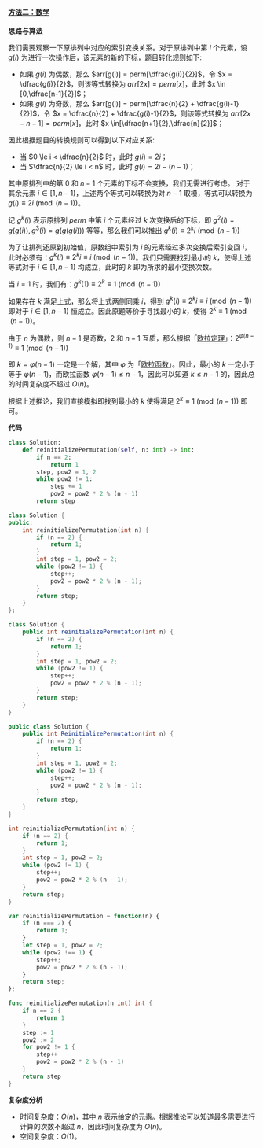 ﻿#### [方法二：数学](https://leetcode.cn/problems/minimum-number-of-operations-to-reinitialize-a-permutation/solutions/2051628/huan-yuan-pai-lie-de-zui-shao-cao-zuo-bu-d9cn/)

**思路与算法**

我们需要观察一下原排列中对应的索引变换关系。对于原排列中第 $i$ 个元素，设 $g(i)$ 为进行一次操作后，该元素的新的下标，题目转化规则如下:

-   如果 $g(i)$ 为偶数，那么 $arr[g(i)] = perm[\dfrac{g(i)}{2}]$，令 $x = \dfrac{g(i)}{2}$，则该等式转换为 $arr[2x] = perm[x]$，此时 $x \in [0,\dfrac{n-1}{2}]$；
-   如果 $g(i)$ 为奇数，那么 $arr[g(i)] = perm[\dfrac{n}{2} + \dfrac{g(i)-1}{2}]$，令 $x = \dfrac{n}{2} + \dfrac{g(i)-1}{2}$，则该等式转换为 $arr[2x-n-1] = perm[x]$，此时 $x \in[\dfrac{n+1}{2},\dfrac{n}{2}]$；

因此根据题目的转换规则可以得到以下对应关系:

-   当 $0 \le i < \dfrac{n}{2}$ 时，此时 $g(i) = 2i$；
-   当 $\dfrac{n}{2} \le i < n$ 时，此时 $g(i) = 2i-(n-1)$；

其中原排列中的第 $0$ 和 $n−1$ 个元素的下标不会变换，我们无需进行考虑。 对于其余元素 $i \in [1, n-1)$，上述两个等式可以转换为对 $n−1$ 取模，等式可以转换为 $g(i) \equiv 2i \pmod {(n-1)}$。

记 $g^k(i)$ 表示原排列 $perm$ 中第 $i$ 个元素经过 $k$ 次变换后的下标，即 $g^2(i) = g(g(i)), g^3(i) = g(g(g(i)))$ 等等，那么我们可以推出:$g^k(i) \equiv 2^ki \pmod {(n-1)}$

为了让排列还原到初始值，原数组中索引为 $i$ 的元素经过多次变换后索引变回 $i$，此时必须有：$g^k(i) \equiv 2^ki \equiv i \pmod {(n-1)}$。我们只需要找到最小的 $k$，使得上述等式对于 $i \in [1,n-1)$ 均成立，此时的 $k$ 即为所求的最小变换次数。

当 $i=1$ 时，我们有：$g^k(1) \equiv 2^k \equiv 1 \pmod {(n-1)}$

如果存在 $k$ 满足上式，那么将上式两侧同乘 $i$，得到 $g^k(i) \equiv 2^ki \equiv i \pmod {(n-1)}$ 即对于 $i \in [1, n-1)$ 恒成立。因此原题等价于寻找最小的 $k$，使得 $2^k \equiv 1 \pmod {(n-1)}$。

由于 $n$ 为偶数，则 $n−1$ 是奇数，$2$ 和 $n−1$ 互质，那么根据「[欧拉定理](https://leetcode.cn/link/?target=https%3A%2F%2Foi-wiki.org%2Fmath%2Fnumber-theory%2Ffermat%2F)」：$2^{\varphi(n-1)} \equiv 1 \pmod {(n-1)}$

即 $k=\varphi(n-1)$ 一定是一个解，其中 $\varphi$ 为「[欧拉函数](https://leetcode.cn/link/?target=https%3A%2F%2Foi-wiki.org%2Fmath%2Fnumber-theory%2Feuler%2F)」。因此，最小的 $k$ 一定小于等于 $\varphi(n-1)$，而欧拉函数 $\varphi(n-1) \le n-1$，因此可以知道 $k \le n - 1$ 的，因此总的时间复杂度不超过 $O(n)$。

根据上述推论，我们直接模拟即找到最小的 $k$ 使得满足 $2^k \equiv 1 \pmod {(n-1)}$ 即可。

**代码**

```python
class Solution:
    def reinitializePermutation(self, n: int) -> int:
        if n == 2:
            return 1
        step, pow2 = 1, 2
        while pow2 != 1:
            step += 1
            pow2 = pow2 * 2 % (n - 1)
        return step
```

```cpp
class Solution {
public:
    int reinitializePermutation(int n) {
        if (n == 2) {
            return 1;
        }
        int step = 1, pow2 = 2;
        while (pow2 != 1) {
            step++;
            pow2 = pow2 * 2 % (n - 1);
        }
        return step;
    }
};
```

```java
class Solution {
    public int reinitializePermutation(int n) {
        if (n == 2) {
            return 1;
        }
        int step = 1, pow2 = 2;
        while (pow2 != 1) {
            step++;
            pow2 = pow2 * 2 % (n - 1);
        }
        return step;
    }
}
```

```csharp
public class Solution {
    public int ReinitializePermutation(int n) {
        if (n == 2) {
            return 1;
        }
        int step = 1, pow2 = 2;
        while (pow2 != 1) {
            step++;
            pow2 = pow2 * 2 % (n - 1);
        }
        return step;
    }
}
```

```c
int reinitializePermutation(int n) {
    if (n == 2) {
        return 1;
    }
    int step = 1, pow2 = 2;
    while (pow2 != 1) {
        step++;
        pow2 = pow2 * 2 % (n - 1);
    }
    return step;
}
```

```javascript
var reinitializePermutation = function(n) {
    if (n === 2) {
        return 1;
    }
    let step = 1, pow2 = 2;
    while (pow2 !== 1) {
        step++;
        pow2 = pow2 * 2 % (n - 1);
    }
    return step;
};
```

```go
func reinitializePermutation(n int) int {
    if n == 2 {
        return 1
    }
    step := 1
    pow2 := 2
    for pow2 != 1 {
        step++
        pow2 = pow2 * 2 % (n - 1)
    }
    return step
}
```

**复杂度分析**

-   时间复杂度：$O(n)$，其中 $n$ 表示给定的元素。根据推论可以知道最多需要进行计算的次数不超过 $n$，因此时间复杂度为 $O(n)$。
-   空间复杂度：$O(1)$。
